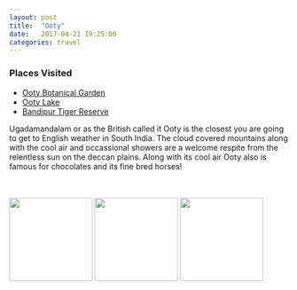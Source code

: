 ```yaml
---
layout: post
title:  "Ooty"
date:   2017-04-21 19:25:00
categories: travel
---
```

<div class="post-sidebar">
    <h3>Places Visited</h3>
    <ul>
    <li><a href="https://goo.gl/maps/RqNFdu9deW22" target="_blank">Ooty Botanical Garden</a></li>
    <li><a href="http://tinyurl.com/n78gwer" target="_blank">Ooty Lake</a></li>
    <li><a href="http://tinyurl.com/mkh2vr8" target="_blank">Bandipur Tiger Reserve</a></li>
    </ul>
</div>
Ugadamandalam or as the British called it Ooty is the closest you are going to get to English weather in South India. The cloud covered mountains along with the cool air and occassional showers are a welcome respite from the relentless sun on the deccan plains.
Along with its cool air Ooty also is famous for chocolates and its fine bred horses!

<br><br>
<img class="myImg" src="{{site.baseurl}}/assets/IMG_7132.jpg" alt=" " width="150" height="150">
<img class="myImg" src="{{site.baseurl}}/assets/IMG_7172.jpg" alt=" " width="150" height="150">
<img class="myImg" src="{{site.baseurl}}/assets/IMG_6824.jpg" alt=" " width="150" height="150">

<div id="mapid" style='width: 700px; height: 400px;'></div>
<script>
makeMap(L, [11.41185,76.6584], "Ooty", 10);
</script>

